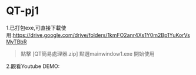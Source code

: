 # QT-pj1

1.已打包exe,可直接下載使用:https://drive.google.com/drive/folders/1kmFO2anr4Xs1Y0m2Bp1YuKorVsMyTBbR
>點擊 [QT簡易處理器.zip]
>點選mainwindow1.exe 開始使用

2.觀看Youtube DEMO:
